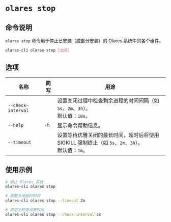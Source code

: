 # `olares stop`

## 命令说明
`olares stop` 命令用于停止已安装（或部分安装）的 Olares 系统中的各个组件。

```bash
olares-cli olares stop [选项]
```

## 选项

| 名称	                | 简写   | 用途                                                                 |
|--------------------|------|--------------------------------------------------------------------|
| `--check-interval` |      | 设置关闭过程中检查剩余进程的时间间隔（如 `5s`、`2m`、`3h`）。<br/>默认值：`10s`。               |
| `--help`           | `-h` | 显示命令帮助信息。                                                          |
| `--timeout`        |      | 设置等待优雅关闭的最长时间，超时后将使用 SIGKILL 强制终止（如 `5s`、`2m`、`3h`）。<br/>默认值：`1m`。 |

## 使用示例
```bash
# 停止 Olares 系统
olares-cli olares stop

# 调整关闭超时时间
olares-cli olares stop --timeout 2m

# 自定义检查间隔时间
olares-cli olares stop --check-interval 5s
```